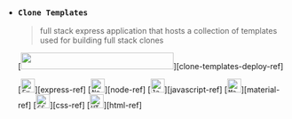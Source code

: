 - ### `Clone Templates`

    > full stack express application that hosts a collection of templates used for building full stack clones

    [<img src="https://img.shields.io/badge/View%20Deployment%20on%20Render-17C987?style=for-the-badge&logo=render&logoColor=white" width="275" height="30">][clone-templates-deploy-ref]

    [<code><img height="25" src="https://skillicons.dev/icons?i=express&perline=1&theme=light" title="Express"></code>][express-ref]
    [<code><img height="25" src="https://skillicons.dev/icons?i=nodejs&perline=1&theme=light" title="Node"></code>][node-ref]
    [<code><img height="25" src="https://skillicons.dev/icons?i=js&perline=1&theme=light" title="JavaScript"></code>][javascript-ref]
    [<code><img height="25" src="https://skillicons.dev/icons?i=materialui&perline=1&theme=light" title="Material"></code>][material-ref]
    [<code><img height="25" src="https://skillicons.dev/icons?i=css&perline=1&theme=light" title="CSS"></code>][css-ref]
    [<code><img height="25" src="https://skillicons.dev/icons?i=html&perline=1&theme=light" title="HTML"></code>][html-ref]

<br>
